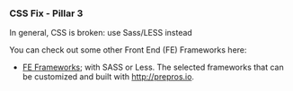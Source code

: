 
### CSS Fix - Pillar 3

In general, CSS is broken: use Sass/LESS instead


You can check out some other Front End (FE) Frameworks here:
- [FE Frameworks](https://github.com/metabake/front-end-frameworks); with SASS or Less.
The selected frameworks that can be customized and built with http://prepros.io.

